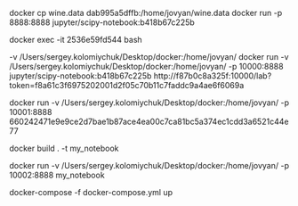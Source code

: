 
docker cp wine.data dab995a5dffb:/home/jovyan/wine.data
docker run -p 8888:8888 jupyter/scipy-notebook:b418b67c225b

docker exec -it 2536e59fd544 bash

-v /Users/sergey.kolomiychuk/Desktop/docker:/home/jovyan/ 
docker run -v /Users/sergey.kolomiychuk/Desktop/docker:/home/jovyan/  -p 10000:8888 jupyter/scipy-notebook:b418b67c225b
http://f87b0c8a325f:10000/lab?token=f8a61c3f6975202001d2f05c70b11c7faddc9a4ae6f6069a


docker run -v /Users/sergey.kolomiychuk/Desktop/docker:/home/jovyan/  -p 10001:8888 660242471e9e9ce2d7bae1b87ace4ea00c7ca81bc5a374ec1cdd3a6521c44e77

docker build . -t my_notebook


docker run -v /Users/sergey.kolomiychuk/Desktop/docker:/home/jovyan/  -p 10002:8888 my_notebook




docker-compose -f docker-compose.yml up


